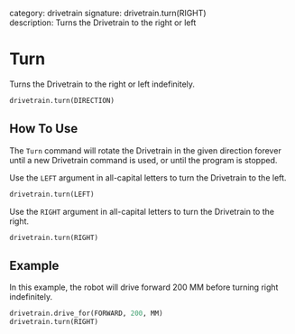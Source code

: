 category: drivetrain 
signature: drivetrain.turn(RIGHT)  
description: Turns the Drivetrain to the right or left  

# Turn

Turns the Drivetrain to the right or left indefinitely.

```python
drivetrain.turn(DIRECTION)
```

## How To Use

The `Turn` command will rotate the Drivetrain in the given direction forever until a new Drivetrain command is used, or until the program is stopped.

Use the `LEFT` argument in all-capital letters to turn the Drivetrain to the left.

```python
drivetrain.turn(LEFT)
```

Use the `RIGHT` argument in all-capital letters to turn the Drivetrain to the right.

```python
drivetrain.turn(RIGHT)
```

## Example

In this example, the robot will drive forward 200 MM before turning right indefinitely.

```python
drivetrain.drive_for(FORWARD, 200, MM)
drivetrain.turn(RIGHT)
```

<advanced>
</advanced>
